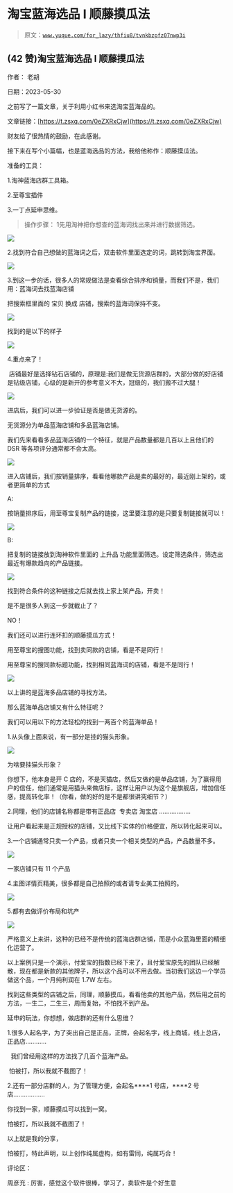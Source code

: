 # 淘宝蓝海选品 I 顺藤摸瓜法

> 原文：[`www.yuque.com/for_lazy/thfiu8/tvnkbzpfz07nwp3i`](https://www.yuque.com/for_lazy/thfiu8/tvnkbzpfz07nwp3i)



## (42 赞)淘宝蓝海选品 I 顺藤摸瓜法 

作者： 老胡 

日期：2023-05-30 

之前写了一篇文章，关于利用小红书来选淘宝蓝海品的。 

文章链接：[https://t.zsxq.com/0eZXRxCjw](https://t.zsxq.com/0eZXRxCjw) 

财友给了很热情的鼓励，在此感谢。 

接下来在写个小篇幅，也是蓝海选品的方法，我给他称作：顺藤摸瓜法。 

准备的工具： 

1.淘神蓝海店群工具箱。 

2.至尊宝插件 

3.一丁点延申思维。 

>操作步骤： <ne-oli index-type="0"><ne-oli-i>1</ne-oli-i><ne-oli-c class="ne-oli-content" id="u953dbe37" data-lake-id="u953dbe37">先用淘神把你想查的蓝海词找出来并进行数据筛选。</ne-oli-c></ne-oli> 

![](img/8321bb5f35c2b5ef430658e6514b49a3.png) 

2.找到符合自己想做的蓝海词之后，双击软件里面选定的词，跳转到淘宝界面。 

![](img/a31a2bde38e0d14ae063aeb039ab6e8b.png) 

3.到这一步的话，很多人的常规做法是查看综合排序和销量，而我们不是，我们用：蓝海词去找蓝海店铺 

把搜索框里面的 宝贝 换成 店铺，搜索的蓝海词保持不变。 

![](img/e827d8b3be931fe228fa52b75d760187.png) 

找到的是以下的样子 

![](img/82723ae9b73e4e2dcdae11d113f5826e.png) 

4.重点来了！ 

 店铺最好是选择钻石店铺的，原理是:我们是做无货源店群的，大部分做的好店铺是钻级店铺，心级的是新开的参考意义不大，冠级的，我们搬不过大腿！ 

![](img/b6aeee960d10b84bcca7f74d88a952cb.png) 

进店后，我们可以进一步验证是否是做无货源的。 

无货源分为单品蓝海店铺和多品蓝海店铺。 

我们先来看看多品蓝海店铺的一个特征，就是产品数量都是几百以上且他们的 DSR 等各项评分通常都不会太高。 

![](img/7a4eeaa0a2e3d69432fa04ab9e1dad51.png) 

进入店铺后，我们按销量排序，看看他哪款产品是卖的最好的，最近刚上架的，或者更简单的方式 

A: 

按销量排序后，用至尊宝复制产品的链接，这里要注意的是只要复制链接就可以！ 

![](img/6d912a9d0e809aadbce798605b0a5441.png) 

B: 

把复制的链接放到淘神软件里面的 上升品 功能里面筛选。设定筛选条件，筛选出最近有爆款趋向的产品链接。 

![](img/c63ec44af71abe84b391e90064632c11.png) 

找到符合条件的这种链接之后就去找上家上架产品，开卖！ 

是不是很多人到这一步就截止了？ 

NO！ 

我们还可以进行连环扣的顺藤摸瓜方式！ 

用至尊宝的搜图功能，找到卖同款的店铺，看是不是同行！ 

用至尊宝的搜同款标题功能，找到相同蓝海词的店铺，看是不是同行！ 

![](img/fea7351e95b1069eebd67a29157ffdfe.png) 

以上讲的是蓝海多品店铺的寻找方法。 

那么蓝海单品店铺又有什么特征呢？ 

我们可以用以下的方法轻松的找到一两百个的蓝海单品！ 

1.从头像上面来说，有一部分是挂的猫头形象。 

![](img/0af29b1b8707b2abac3a881910aa4fe1.png) 

为啥要挂猫头形象？ 

你想下，他本身是开 C 店的，不是天猫店，然后又做的是单品店铺，为了赢得用户的信任，他们通常是用猫头来做店标，这样让用户以为这个是旗舰店，增加信任感，提高转化率！（你看，做的好的是不是都很讲究细节？） 

2.同理，他们的店铺名称都是带有正品店  专卖店 淘宝店 ……………… 

让用户看起来是正规授权的店铺，又比线下实体的价格便宜，所以转化起来可以。 

3.一个店铺通常只卖一个产品，或者只卖一个相关类型的产品，产品数量不多。 

![](img/8cb45f348287a0c0b91b791e21d02ce8.png) 

一家店铺只有 11 个产品 

4.主图详情页精美，很多都是自己拍照的或者请专业美工拍照的。 

![](img/dfe0e31658858402651b021c27182eae.png) 

5.都有去做评价布局和坑产 

![](img/58b6462266f6d70227eb97165e508953.png) 

严格意义上来讲，这种的已经不是传统的蓝海店群店铺，而是小众蓝海里面的精细化运营了。 

以上案例只是一个演示，付爱宝的指数已经下来了，且付爱宝原先的团队已经解散，现在都是新款的其他牌子，所以这个品可以不用去做。当初我们这边一个学员做这个品，一个月纯利润在 1.7W 左右。 

找到这些类型的店铺之后，同理，顺藤摸瓜，看看他卖的其他产品，然后用之前的方法，一生二，二生三，周而复始，不怕找不到产品。 

> 

延申的玩法，你想想，做店群的还有什么思维？ 

1.很多人起名字，为了突出自己是正品，正牌，会起名字，线上商城，线上总店，正品店………… 

  我们曾经用这样的方法找了几百个蓝海产品。 

 怕被打，所以我就不截图了！ 

2.还有一部分店群的人，为了管理方便，会起名****1 号店，****2 号店……………… 

你找到一家，顺藤摸瓜可以找到一窝。 

怕被打，所以我就不截图了！ 

以上就是我的分享， 

怕被打，特此声明，以上创作纯属虚构，如有雷同，纯属巧合！ 

评论区： 

周彦充 : 厉害，感觉这个软件很棒，学习了，卖软件是个好生意